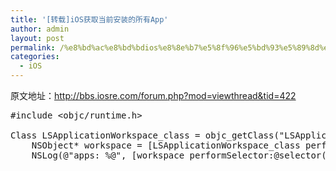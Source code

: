```yaml
---
title: '[转载]iOS获取当前安装的所有App'
author: admin
layout: post
permalink: /%e8%bd%ac%e8%bd%bdios%e8%8e%b7%e5%8f%96%e5%bd%93%e5%89%8d%e5%ae%89%e8%a3%85%e7%9a%84%e6%89%80%e6%9c%89app/
categories:
  - iOS
---
```

原文地址：http://bbs.iosre.com/forum.php?mod=viewthread&tid=422

<pre class="lang:objc decode:true ">#include &lt;objc/runtime.h&gt;

Class LSApplicationWorkspace_class = objc_getClass("LSApplicationWorkspace");
    NSObject* workspace = [LSApplicationWorkspace_class performSelector:@selector(defaultWorkspace)];
    NSLog(@"apps: %@", [workspace performSelector:@selector(allApplications)]);</pre>

&nbsp;